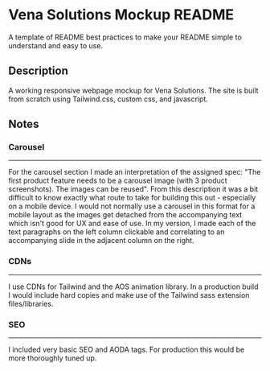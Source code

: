 # Vena Solutions Mockup README

A template of README best practices to make your README simple to understand and easy to use.

## Description

A working responsive webpage mockup for Vena Solutions. The site is built from scratch using Tailwind.css, custom css, and javascript.

## Notes

### Carousel 
---
For the carousel section I made an interpretation of the assigned spec: "The first product feature needs to be a carousel image (with 3 product screenshots). The images can be reused". From this description it was a bit difficult to know exactly what route to take for building this out - especially on a mobile device. I would not normally use a carousel in this format for a mobile layout as the images get detached from the accompanying text which isn't good for UX and ease of use. In my version, I made each of the text paragraphs on the left column clickable and correlating to an accompanying slide in the adjacent column on the right.

### CDNs
---
I use CDNs for Tailwind and the AOS animation library.  In a production build I would include hard copies and make use of the Tailwind sass extension files/libraries. 

### SEO
---

I included very basic SEO and AODA tags. For production this would be more thoroughly tuned up.